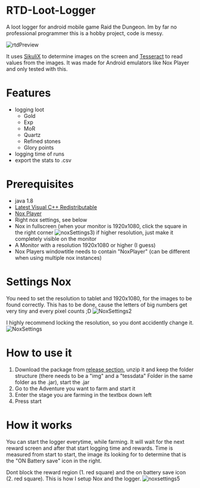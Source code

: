 # RTD-Loot-Logger
A loot logger for android mobile game Raid the Dungeon. Im by far no professional programmer this is a hobby project, code is messy.

![rtdPreview](https://i.imgur.com/F58YOy6.png)

It uses [SikuliX](http://sikulix.com/) to determine images on the screen and [Tesseract](https://github.com/tesseract-ocr/tesseract) to read values from the images. It was made for Android emulators like Nox Player and only tested with this.

# Features
* logging loot
  * Gold
  * Exp
  * MoR
  * Quartz
  * Refined stones
  * Glory points
* logging time of runs
* export the stats to .csv


# Prerequisites
* java 1.8
* [Latest Visual C++ Redistributable](https://support.microsoft.com/de-de/help/2977003/the-latest-supported-visual-c-downloads)
* [Nox Player](https://www.bignox.com/)
* Right nox settings, see below
* Nox in fullscreen (when your monitor is 1920x1080, click the square in the right corner ![noxSettings3](https://i.imgur.com/rGe5u5C.png)) if higher resolution, just make it completely visible on the monitor
* A Monitor with a resolution 1920x1080 or higher (I guess)
* Nox Players windowtitle needs to contain "NoxPlayer" (can be different when using multiple nox instances)

# Settings Nox

You need to set the resolution to tablet and 1920x1080, for the images to be found correctly. This has to be done, cause the letters of big numbers get very tiny and every pixel counts ;D
![NoxSettings2](https://i.imgur.com/jJUclJm.png)

I highly recommend locking the resolution, so you dont accidently change it.
![NoxSettings](https://i.imgur.com/wwD5lxb.png)

# How to use it

1. Download the package from [release section](https://github.com/empty789/RTD-Loot-Logger/releases), unzip it and keep the folder structure (there needs to be a "img" and a "tessdata" Folder in the same folder as the .jar), start the .jar
2. Go to the Adventure you want to farm and start it
3. Enter the stage you are farming in the textbox down left
3. Press start

# How it works

You can start the logger everytime, while farming. It will wait for the next reward screen and after that start logging time and rewards.
Time is measured from start to start, the image its looking for to determine that is the "ON Battery save" icon in the right.

Dont block the reward region (1. red square) and the on battery save icon (2. red square).
This is how I setup Nox and the logger.
![noxsettings5](https://i.imgur.com/x0b8uBy.png)
